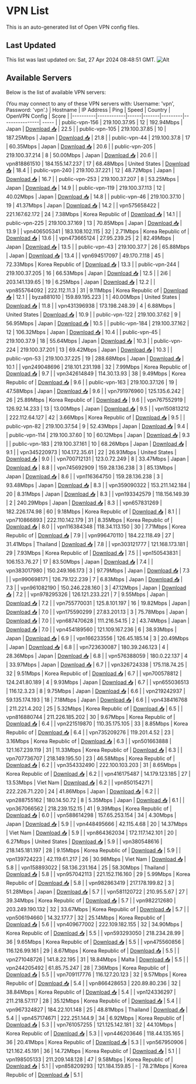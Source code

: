 # VPN List

This is an auto-generated list of Open VPN config files.

## Last Updated

This list was last updated on: Sat, 27 Apr 2024 08:48:51 GMT.
![Alt](https://repobeats.axiom.co/api/embed/186b98318ef1479477931607c1ad7d823f12451f.svg "Repobeats analytics image")

## Available Servers

Below is the list of available VPN servers:

(You may connect to any of these VPN servers with: Username: 'vpn', Password: 'vpn'.)
| Hostname | IP Address | Ping | Speed | Country | OpenVPN Config | Score |
|----------|------------|------|-------|---------|----------------| ----- |
| public-vpn-156 | 219.100.37.95 | 12 | 192.94Mbps | Japan | [Download 📥](./configs/server_0_JP.ovpn) | 22.5 |
| public-vpn-105 | 219.100.37.85 | 10 | 187.25Mbps | Japan | [Download 📥](./configs/server_1_JP.ovpn) | 21.8 |
| public-vpn-44 | 219.100.37.8 | 17 | 60.35Mbps | Japan | [Download 📥](./configs/server_2_JP.ovpn) | 20.6 |
| public-vpn-205 | 219.100.37.214 | 8 | 50.00Mbps | Japan | [Download 📥](./configs/server_3_JP.ovpn) | 20.6 |
| vpn818861510 | 184.155.147.237 | 17 | 68.48Mbps | United States | [Download 📥](./configs/server_4_US.ovpn) | 18.4 |
| public-vpn-240 | 219.100.37.221 | 12 | 48.72Mbps | Japan | [Download 📥](./configs/server_5_JP.ovpn) | 16.7 |
| public-vpn-253 | 219.100.37.207 | 8 | 53.25Mbps | Japan | [Download 📥](./configs/server_6_JP.ovpn) | 14.9 |
| public-vpn-119 | 219.100.37.113 | 12 | 40.02Mbps | Japan | [Download 📥](./configs/server_7_JP.ovpn) | 14.8 |
| public-vpn-46 | 219.100.37.10 | 19 | 41.37Mbps | Japan | [Download 📥](./configs/server_8_JP.ovpn) | 14.2 |
| vpn575658422 | 221.167.62.172 | 24 | 7.38Mbps | Korea Republic of | [Download 📥](./configs/server_9_KR.ovpn) | 14.1 |
| public-vpn-225 | 219.100.37.169 | 13 | 70.85Mbps | Japan | [Download 📥](./configs/server_10_JP.ovpn) | 13.9 |
| vpn406505341 | 183.108.102.115 | 32 | 2.71Mbps | Korea Republic of | [Download 📥](./configs/server_11_KR.ovpn) | 13.6 |
| vpn473665124 | 27.95.239.25 | 2 | 82.49Mbps | Japan | [Download 📥](./configs/server_12_JP.ovpn) | 13.5 |
| public-vpn-43 | 219.100.37.7 | 26 | 65.88Mbps | Japan | [Download 📥](./configs/server_13_JP.ovpn) | 13.4 |
| vpn694517097 | 49.170.7.118 | 45 | 72.33Mbps | Korea Republic of | [Download 📥](./configs/server_14_KR.ovpn) | 13.3 |
| public-vpn-244 | 219.100.37.205 | 16 | 66.53Mbps | Japan | [Download 📥](./configs/server_15_JP.ovpn) | 12.5 |
| 2i6 | 203.141.139.65 | 19 | 6.25Mbps | Japan | [Download 📥](./configs/server_16_JP.ovpn) | 12.2 |
| vpn855764092 | 222.112.11.3 | 31 | 9.11Mbps | Korea Republic of | [Download 📥](./configs/server_17_KR.ovpn) | 12.1 |
| byza881010 | 159.89.195.223 | 1 | 40.00Mbps | United States | [Download 📥](./configs/server_18_US.ovpn) | 11.8 |
| vpn431396938 | 173.198.248.39 | 4 | 6.88Mbps | United States | [Download 📥](./configs/server_19_US.ovpn) | 10.9 |
| public-vpn-122 | 219.100.37.62 | 9 | 56.95Mbps | Japan | [Download 📥](./configs/server_20_JP.ovpn) | 10.5 |
| public-vpn-184 | 219.100.37.162 | 12 | 106.32Mbps | Japan | [Download 📥](./configs/server_21_JP.ovpn) | 10.4 |
| public-vpn-45 | 219.100.37.9 | 18 | 55.64Mbps | Japan | [Download 📥](./configs/server_22_JP.ovpn) | 10.3 |
| public-vpn-224 | 219.100.37.201 | 13 | 69.42Mbps | Japan | [Download 📥](./configs/server_23_JP.ovpn) | 10.3 |
| public-vpn-53 | 219.100.37.225 | 19 | 288.68Mbps | Japan | [Download 📥](./configs/server_24_JP.ovpn) | 10.1 |
| vpn249048696 | 218.101.231.198 | 32 | 7.99Mbps | Korea Republic of | [Download 📥](./configs/server_25_KR.ovpn) | 9.7 |
| vpn342614849 | 114.30.13.93 | 38 | 9.49Mbps | Korea Republic of | [Download 📥](./configs/server_26_KR.ovpn) | 9.6 |
| public-vpn-163 | 219.100.37.126 | 19 | 47.58Mbps | Japan | [Download 📥](./configs/server_27_JP.ovpn) | 9.6 |
| vpn791976960 | 125.135.6.242 | 26 | 25.89Mbps | Korea Republic of | [Download 📥](./configs/server_28_KR.ovpn) | 9.6 |
| vpn767552919 | 126.92.14.233 | 13 | 13.00Mbps | Japan | [Download 📥](./configs/server_29_JP.ovpn) | 9.5 |
| vpn150813212 | 222.112.64.127 | 42 | 3.66Mbps | Korea Republic of | [Download 📥](./configs/server_30_KR.ovpn) | 9.5 |
| public-vpn-82 | 219.100.37.54 | 9 | 52.43Mbps | Japan | [Download 📥](./configs/server_31_JP.ovpn) | 9.4 |
| public-vpn-114 | 219.100.37.60 | 10 | 60.12Mbps | Japan | [Download 📥](./configs/server_32_JP.ovpn) | 9.3 |
| public-vpn-183 | 219.100.37.161 | 10 | 68.26Mbps | Japan | [Download 📥](./configs/server_33_JP.ovpn) | 9.1 |
| vpn345220973 | 104.172.35.61 | 22 | 26.93Mbps | United States | [Download 📥](./configs/server_34_US.ovpn) | 9.0 |
| vpn700712131 | 123.0.72.249 | 8 | 33.47Mbps | Japan | [Download 📥](./configs/server_35_JP.ovpn) | 8.8 |
| vpn745692909 | 159.28.136.238 | 3 | 85.13Mbps | Japan | [Download 📥](./configs/server_36_JP.ovpn) | 8.6 |
| vpn116364750 | 159.28.136.238 | 3 | 93.48Mbps | Japan | [Download 📥](./configs/server_37_JP.ovpn) | 8.3 |
| vpn359090322 | 153.211.142.184 | 20 | 8.31Mbps | Japan | [Download 📥](./configs/server_38_JP.ovpn) | 8.3 |
| vpn193342579 | 118.156.149.39 | 2 | 240.29Mbps | Japan | [Download 📥](./configs/server_39_JP.ovpn) | 8.3 |
| vpn657831269 | 182.226.174.98 | 60 | 9.18Mbps | Korea Republic of | [Download 📥](./configs/server_40_KR.ovpn) | 8.1 |
| vpn710866893 | 222.110.142.179 | 31 | 8.35Mbps | Korea Republic of | [Download 📥](./configs/server_41_KR.ovpn) | 8.0 |
| vpn116384348 | 118.34.113.150 | 30 | 7.71Mbps | Korea Republic of | [Download 📥](./configs/server_42_KR.ovpn) | 7.9 |
| vpn996470110 | 184.22.118.49 | 27 | 31.41Mbps | Thailand | [Download 📥](./configs/server_43_TH.ovpn) | 7.8 |
| vpn303121777 | 121.168.173.181 | 29 | 7.93Mbps | Korea Republic of | [Download 📥](./configs/server_44_KR.ovpn) | 7.5 |
| vpn150543831 | 106.153.76.27 | 17 | 83.50Mbps | Japan | [Download 📥](./configs/server_45_JP.ovpn) | 7.4 |
| vpn383017980 | 150.249.166.173 | 3 | 97.79Mbps | Japan | [Download 📥](./configs/server_46_JP.ovpn) | 7.3 |
| vpn990698171 | 126.79.122.239 | 7 | 6.83Mbps | Japan | [Download 📥](./configs/server_47_JP.ovpn) | 7.3 |
| vpn961082190 | 150.246.228.160 | 3 | 47.12Mbps | Japan | [Download 📥](./configs/server_48_JP.ovpn) | 7.2 |
| vpn978295326 | 126.121.233.221 | 7 | 9.55Mbps | Japan | [Download 📥](./configs/server_49_JP.ovpn) | 7.2 |
| vpn755770031 | 125.8.101.197 | 16 | 19.82Mbps | Japan | [Download 📥](./configs/server_50_JP.ovpn) | 7.0 |
| vpn175590299 | 27.83.201.13 | 3 | 75.78Mbps | Japan | [Download 📥](./configs/server_51_JP.ovpn) | 7.0 |
| vpn687470628 | 111.216.54.15 | 2 | 43.74Mbps | Japan | [Download 📥](./configs/server_52_JP.ovpn) | 7.0 |
| vpn454189560 | 121.109.167.236 | 6 | 38.93Mbps | Japan | [Download 📥](./configs/server_53_JP.ovpn) | 6.9 |
| vpn166233556 | 126.45.185.14 | 3 | 20.49Mbps | Japan | [Download 📥](./configs/server_54_JP.ovpn) | 6.8 |
| vpn723630087 | 180.39.246.123 | 4 | 28.36Mbps | Japan | [Download 📥](./configs/server_55_JP.ovpn) | 6.8 |
| vpn576388059 | 180.0.22.137 | 4 | 33.97Mbps | Japan | [Download 📥](./configs/server_56_JP.ovpn) | 6.7 |
| vpn326724338 | 175.118.74.25 | 32 | 9.51Mbps | Korea Republic of | [Download 📥](./configs/server_57_KR.ovpn) | 6.7 |
| vpn700578812 | 124.241.80.189 | 4 | 9.93Mbps | Japan | [Download 📥](./configs/server_58_JP.ovpn) | 6.7 |
| vpn655036513 | 116.12.3.23 | 8 | 9.75Mbps | Japan | [Download 📥](./configs/server_59_JP.ovpn) | 6.6 |
| vpn219242937 | 59.135.174.193 | 18 | 7.18Mbps | Japan | [Download 📥](./configs/server_60_JP.ovpn) | 6.6 |
| vpn438416768 | 211.221.4.202 | 25 | 5.32Mbps | Korea Republic of | [Download 📥](./configs/server_61_KR.ovpn) | 6.5 |
| vpn816880744 | 211.226.185.202 | 30 | 9.67Mbps | Korea Republic of | [Download 📥](./configs/server_62_KR.ovpn) | 6.4 |
| vpn221519870 | 110.35.175.105 | 33 | 8.85Mbps | Korea Republic of | [Download 📥](./configs/server_63_KR.ovpn) | 6.4 |
| vpn735209276 | 119.201.4.52 | 23 | 3.16Mbps | Korea Republic of | [Download 📥](./configs/server_64_KR.ovpn) | 6.3 |
| vpn501663888 | 121.167.239.119 | 31 | 11.33Mbps | Korea Republic of | [Download 📥](./configs/server_65_KR.ovpn) | 6.3 |
| vpn707736707 | 218.149.195.50 | 23 | 46.58Mbps | Korea Republic of | [Download 📥](./configs/server_66_KR.ovpn) | 6.2 |
| vpn354332490 | 222.100.103.203 | 31 | 8.65Mbps | Korea Republic of | [Download 📥](./configs/server_67_KR.ovpn) | 6.2 |
| vpn416175487 | 14.179.123.185 | 27 | 13.53Mbps | Viet Nam | [Download 📥](./configs/server_68_VN.ovpn) | 6.2 |
| vpn850154271 | 222.226.71.220 | 24 | 41.86Mbps | Japan | [Download 📥](./configs/server_69_JP.ovpn) | 6.2 |
| vpn288755162 | 180.14.50.72 | 8 | 5.35Mbps | Japan | [Download 📥](./configs/server_70_JP.ovpn) | 6.1 |
| vpn367066562 | 218.239.152.15 | 41 | 9.39Mbps | Korea Republic of | [Download 📥](./configs/server_71_KR.ovpn) | 6.0 |
| vpn588614298 | 157.65.253.154 | 34 | 4.30Mbps | Japan | [Download 📥](./configs/server_72_JP.ovpn) | 5.9 |
| vpn448495666 | 42.115.4.68 | 20 | 14.37Mbps | Viet Nam | [Download 📥](./configs/server_73_VN.ovpn) | 5.9 |
| vpn864362034 | 172.117.142.101 | 20 | 6.27Mbps | United States | [Download 📥](./configs/server_74_US.ovpn) | 5.9 |
| vpn380548616 | 218.145.181.197 | 28 | 9.15Mbps | Korea Republic of | [Download 📥](./configs/server_75_KR.ovpn) | 5.9 |
| vpn139724223 | 42.119.61.217 | 26 | 30.98Mbps | Viet Nam | [Download 📥](./configs/server_76_VN.ovpn) | 5.8 |
| vpn158893022 | 58.136.231.164 | 25 | 58.30Mbps | Thailand | [Download 📥](./configs/server_77_TH.ovpn) | 5.8 |
| vpn957042113 | 221.152.116.160 | 29 | 5.99Mbps | Korea Republic of | [Download 📥](./configs/server_78_KR.ovpn) | 5.8 |
| vpn982863419 | 217.178.199.82 | 3 | 51.28Mbps | Japan | [Download 📥](./configs/server_79_JP.ovpn) | 5.7 |
| vpn581120722 | 210.95.5.67 | 27 | 39.34Mbps | Korea Republic of | [Download 📥](./configs/server_80_KR.ovpn) | 5.7 |
| vpn982212680 | 203.249.190.132 | 32 | 33.67Mbps | Korea Republic of | [Download 📥](./configs/server_81_KR.ovpn) | 5.7 |
| vpn506194660 | 14.32.177.7 | 32 | 25.14Mbps | Korea Republic of | [Download 📥](./configs/server_82_KR.ovpn) | 5.6 |
| vpn409677002 | 222.109.182.155 | 32 | 34.90Mbps | Korea Republic of | [Download 📥](./configs/server_83_KR.ovpn) | 5.5 |
| vpn593293050 | 218.234.28.99 | 36 | 9.65Mbps | Korea Republic of | [Download 📥](./configs/server_84_KR.ovpn) | 5.5 |
| vpn475560856 | 116.126.99.161 | 29 | 8.67Mbps | Korea Republic of | [Download 📥](./configs/server_85_KR.ovpn) | 5.5 |
| vpn271048726 | 141.8.22.195 | 31 | 18.84Mbps | Malta | [Download 📥](./configs/server_86_MT.ovpn) | 5.5 |
| vpn244205492 | 61.85.75.247 | 28 | 7.36Mbps | Korea Republic of | [Download 📥](./configs/server_87_KR.ovpn) | 5.5 |
| vpn709117776 | 116.127.20.123 | 32 | 9.57Mbps | Korea Republic of | [Download 📥](./configs/server_88_KR.ovpn) | 5.4 |
| vpn866428653 | 220.89.80.236 | 32 | 38.84Mbps | Korea Republic of | [Download 📥](./configs/server_89_KR.ovpn) | 5.4 |
| vpn124336297 | 211.218.57.117 | 28 | 35.12Mbps | Korea Republic of | [Download 📥](./configs/server_90_KR.ovpn) | 5.4 |
| vpn967324827 | 184.22.101.148 | 25 | 48.81Mbps | Thailand | [Download 📥](./configs/server_91_TH.ovpn) | 5.4 |
| vpn457174671 | 222.251.144.9 | 34 | 6.92Mbps | Korea Republic of | [Download 📥](./configs/server_92_KR.ovpn) | 5.3 |
| vpn761057255 | 121.125.142.181 | 32 | 44.10Mbps | Korea Republic of | [Download 📥](./configs/server_93_KR.ovpn) | 5.3 |
| vpn446203646 | 118.44.135.165 | 36 | 20.41Mbps | Korea Republic of | [Download 📥](./configs/server_94_KR.ovpn) | 5.3 |
| vpn567950906 | 121.162.45.191 | 36 | 14.72Mbps | Korea Republic of | [Download 📥](./configs/server_95_KR.ovpn) | 5.1 |
| vpn198505133 | 211.209.148.128 | 47 | 9.58Mbps | Korea Republic of | [Download 📥](./configs/server_96_KR.ovpn) | 5.1 |
| vpn858209293 | 121.184.159.85 | - | 78.21Mbps | Korea Republic of | [Download 📥](./configs/server_97_KR.ovpn) | 5.1 |
